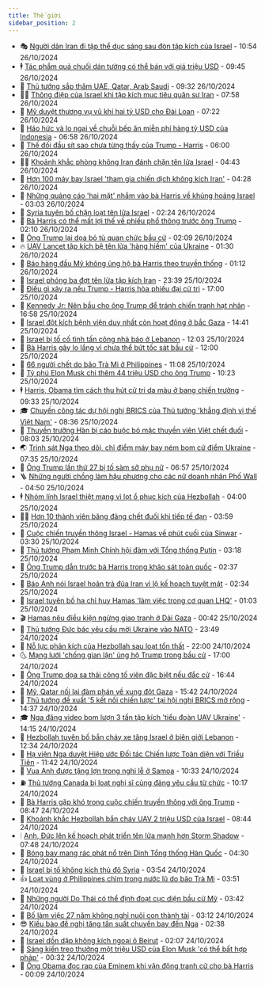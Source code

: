 ```yaml
---
title: Thế giới
sidebar_position: 2
---
```


<!-- vnexpress-the-gioi:START -->
- 🎭 [Người dân Iran đi tập thể dục sáng sau đòn tập kích của Israel](https://vnexpress.net/nguoi-dan-iran-di-tap-the-duc-sang-sau-don-tap-kich-cua-israel-4808793.html) - 10:54 26/10/2024
- 🕴 [Tác phẩm quả chuối dán tường có thể bán với giá triệu USD](https://vnexpress.net/tac-pham-qua-chuoi-dan-tuong-co-the-ban-voi-gia-trieu-usd-4808775.html) - 09:45 26/10/2024
- 🤭 [Thủ tướng sắp thăm UAE, Qatar, Arab Saudi](https://vnexpress.net/thu-tuong-sap-tham-uae-qatar-arab-saudi-4808804.html) - 09:32 26/10/2024
- 🧑‍💻 [Thông điệp của Israel khi tập kích mục tiêu quân sự Iran](https://vnexpress.net/thong-diep-cua-israel-khi-tap-kich-muc-tieu-quan-su-iran-4808701.html) - 07:58 26/10/2024
- 🦏 [Mỹ duyệt thương vụ vũ khí hai tỷ USD cho Đài Loan](https://vnexpress.net/my-duyet-thuong-vu-vu-khi-hai-ty-usd-cho-dai-loan-4808761.html) - 07:22 26/10/2024
- 🦒 [Háo hức và lo ngại về chuỗi bếp ăn miễn phí hàng tỷ USD của Indonesia](https://vnexpress.net/hao-huc-va-lo-ngai-ve-chuoi-bep-an-mien-phi-hang-ty-usd-cua-indonesia-4805159.html) - 06:58 26/10/2024
- 🌈 [Thế đối đầu sít sao chưa từng thấy của Trump - Harris](https://vnexpress.net/the-doi-dau-sit-sao-chua-tung-thay-cua-trump-harris-4806827.html) - 06:00 26/10/2024
- 🧑‍🏫 [Khoảnh khắc phòng không Iran đánh chặn tên lửa Israel](https://vnexpress.net/khoanh-khac-phong-khong-iran-danh-chan-ten-lua-israel-4808740.html) - 04:43 26/10/2024
- 🐲 [Hơn 100 máy bay Israel &#39;tham gia chiến dịch không kích Iran&#39;](https://vnexpress.net/hon-100-may-bay-israel-tham-gia-chien-dich-khong-kich-iran-4808719.html) - 04:28 26/10/2024
- 🦒 [Những quảng cáo &#39;hai mặt&#39; nhắm vào bà Harris về khủng hoảng Israel](https://vnexpress.net/nhung-quang-cao-hai-mat-nham-vao-ba-harris-ve-khung-hoang-israel-4808212.html) - 03:03 26/10/2024
- 🐻 [Syria tuyên bố chặn loạt tên lửa Israel](https://vnexpress.net/syria-tuyen-bo-chan-loat-ten-lua-israel-4808644.html) - 02:24 26/10/2024
- 🚀 [Bà Harris có thể mất lợi thế về phiếu phổ thông trước ông Trump](https://vnexpress.net/ba-harris-co-the-mat-loi-the-ve-phieu-pho-thong-truoc-ong-trump-4808645.html) - 02:10 26/10/2024
- 🥰 [Ông Trump lại dọa bỏ tù quan chức bầu cử](https://vnexpress.net/ong-trump-lai-doa-bo-tu-quan-chuc-bau-cu-4808638.html) - 02:09 26/10/2024
- 🔥 [UAV Lancet tập kích bệ tên lửa &#39;hàng hiếm&#39; của Ukraine](https://vnexpress.net/uav-lancet-tap-kich-be-ten-lua-hang-hiem-cua-ukraine-4808426.html) - 01:30 26/10/2024
- 🥳 [Báo hàng đầu Mỹ không ủng hộ bà Harris theo truyền thống](https://vnexpress.net/bao-hang-dau-my-khong-ung-ho-ba-harris-theo-truyen-thong-4808632.html) - 01:12 26/10/2024
- 💼 [Israel phóng ba đợt tên lửa tập kích Iran](https://vnexpress.net/israel-tap-kich-dap-tra-iran-4808630-tong-thuat.html) - 23:39 25/10/2024
- 🤡 [Điều gì xảy ra nếu Trump - Harris hòa phiếu đại cử tri](https://vnexpress.net/dieu-gi-xay-ra-neu-trump-harris-hoa-phieu-dai-cu-tri-4808217.html) - 17:00 25/10/2024
- 🌁 [Kennedy Jr: Nên bầu cho ông Trump để tránh chiến tranh hạt nhân](https://vnexpress.net/kennedy-jr-nen-bau-cho-ong-trump-de-tranh-chien-tranh-hat-nhan-4808603.html) - 16:58 25/10/2024
- 🤩 [Israel đột kích bệnh viện duy nhất còn hoạt động ở bắc Gaza](https://vnexpress.net/israel-dot-kich-benh-vien-duy-nhat-con-hoat-dong-o-bac-gaza-4808574.html) - 14:41 25/10/2024
- 🎉 [Israel bị tố cố tình tấn công nhà báo ở Lebanon](https://vnexpress.net/israel-bi-to-co-tinh-tan-cong-nha-bao-o-lebanon-4808564.html) - 12:03 25/10/2024
- 🎉 [Bà Harris gây lo lắng vì chưa thể bứt tốc sát bầu cử](https://vnexpress.net/ba-harris-gay-lo-lang-vi-chua-the-but-toc-sat-bau-cu-4807749.html) - 12:00 25/10/2024
- 🌁 [66 người chết do bão Trà Mi ở Philippines](https://vnexpress.net/66-nguoi-chet-do-bao-tra-mi-o-philippines-4808512.html) - 11:08 25/10/2024
- 🌊 [Tỷ phú Elon Musk chi thêm 44 triệu USD cho ông Trump](https://vnexpress.net/ty-phu-elon-musk-chi-them-44-trieu-usd-cho-ong-trump-4808500.html) - 10:23 25/10/2024
- 🕴 [Harris, Obama tìm cách thu hút cử tri da màu ở bang chiến trường](https://vnexpress.net/harris-obama-tim-cach-thu-hut-cu-tri-da-mau-o-bang-chien-truong-4808484.html) - 09:33 25/10/2024
- 🎓 [Chuyến công tác dự hội nghị BRICS của Thủ tướng &#39;khẳng định vị thế Việt Nam&#39;](https://vnexpress.net/chuyen-cong-tac-du-hoi-nghi-brics-cua-thu-tuong-khang-dinh-vi-the-viet-nam-4808436.html) - 08:36 25/10/2024
- 🦩 [Thuyền trưởng Hàn bị cáo buộc bỏ mặc thuyền viên Việt chết đuối](https://vnexpress.net/thuyen-truong-han-bi-cao-buoc-bo-mac-thuyen-vien-viet-chet-duoi-4808421.html) - 08:03 25/10/2024
- 🌏 [Trinh sát Nga theo dõi, chỉ điểm máy bay ném bom cứ điểm Ukraine](https://vnexpress.net/trinh-sat-nga-theo-doi-chi-diem-may-bay-nem-bom-cu-diem-ukraine-4808327.html) - 07:35 25/10/2024
- 🌋 [Ông Trump lần thứ 27 bị tố sàm sỡ phụ nữ](https://vnexpress.net/ong-trump-lan-thu-27-bi-to-sam-so-phu-nu-4808226.html) - 06:57 25/10/2024
- 🪜 [Những người chồng làm hậu phương cho các nữ doanh nhân Phố Wall](https://vnexpress.net/nhung-nguoi-chong-lam-hau-phuong-cho-cac-nu-doanh-nhan-pho-wall-4806908.html) - 04:50 25/10/2024
- 🕴 [Nhóm lính Israel thiệt mạng vì lọt ổ phục kích của Hezbollah](https://vnexpress.net/nhom-linh-israel-thiet-mang-vi-lot-o-phuc-kich-cua-hezbollah-4808247.html) - 04:00 25/10/2024
- 🧑‍🏫 [Hơn 10 thành viên băng đảng chết đuối khi tiếp tế đạn](https://vnexpress.net/hon-10-thanh-vien-bang-dang-chet-duoi-khi-tiep-te-dan-4808220.html) - 03:59 25/10/2024
- 🌮 [Cuộc chiến truyền thông Israel - Hamas về phút cuối của Sinwar](https://vnexpress.net/cuoc-chien-truyen-thong-israel-hamas-ve-phut-cuoi-cua-sinwar-4806664.html) - 03:30 25/10/2024
- 🚦 [Thủ tướng Phạm Minh Chính hội đàm với Tổng thống Putin](https://vnexpress.net/thu-tuong-pham-minh-chinh-hoi-dam-voi-tong-thong-putin-4808261.html) - 03:18 25/10/2024
- 💫 [Ông Trump dẫn trước bà Harris trong khảo sát toàn quốc](https://vnexpress.net/ong-trump-dan-truoc-ba-harris-trong-khao-sat-toan-quoc-4808211.html) - 02:37 25/10/2024
- 🤡 [Báo Anh nói Israel hoãn trả đũa Iran vì lộ kế hoạch tuyệt mật](https://vnexpress.net/bao-anh-noi-israel-hoan-tra-dua-iran-vi-lo-ke-hoach-tuyet-mat-4808224.html) - 02:34 25/10/2024
- 🦣 [Israel tuyên bố hạ chỉ huy Hamas &#39;làm việc trong cơ quan LHQ&#39;](https://vnexpress.net/israel-tuyen-bo-ha-chi-huy-hamas-lam-viec-trong-co-quan-lhq-4808184.html) - 01:03 25/10/2024
- 🎬 [Hamas nêu điều kiện ngừng giao tranh ở Dải Gaza](https://vnexpress.net/hamas-neu-dieu-kien-ngung-giao-tranh-o-dai-gaza-4808182.html) - 00:42 25/10/2024
- 🎉 [Thủ tướng Đức bác yêu cầu mời Ukraine vào NATO](https://vnexpress.net/thu-tuong-duc-bac-yeu-cau-moi-ukraine-vao-nato-4808174.html) - 23:49 24/10/2024
- 🎡 [Nỗ lực phản kích của Hezbollah sau loạt tổn thất](https://vnexpress.net/no-luc-phan-kich-cua-hezbollah-sau-loat-ton-that-4807967.html) - 22:00 24/10/2024
- 🌜 [Mạng lưới &#39;chống gian lận&#39; ủng hộ Trump trong bầu cử](https://vnexpress.net/mang-luoi-chong-gian-lan-ung-ho-trump-trong-bau-cu-4807885.html) - 17:00 24/10/2024
- 🎡 [Ông Trump dọa sa thải công tố viên đặc biệt nếu đắc cử](https://vnexpress.net/ong-trump-doa-sa-thai-cong-to-vien-dac-biet-neu-dac-cu-4808138.html) - 16:44 24/10/2024
- 🤗 [Mỹ, Qatar nối lại đàm phán về xung đột Gaza](https://vnexpress.net/my-qatar-noi-lai-dam-phan-ve-xung-dot-gaza-4808125.html) - 15:42 24/10/2024
- 🦩 [Thủ tướng đề xuất &#39;5 kết nối chiến lược&#39; tại hội nghị BRICS mở rộng](https://vnexpress.net/thu-tuong-de-xuat-5-ket-noi-chien-luoc-tai-hoi-nghi-brics-mo-rong-4808117.html) - 14:37 24/10/2024
- 🎓 [Nga đăng video bom lượn 3 tấn tập kích &#39;tiểu đoàn UAV Ukraine&#39;](https://vnexpress.net/nga-dang-video-bom-luon-3-tan-tap-kich-tieu-doan-uav-ukraine-4808077.html) - 14:15 24/10/2024
- 🌁 [Hezbollah tuyên bố bắn cháy xe tăng Israel ở biên giới Lebanon](https://vnexpress.net/hezbollah-tuyen-bo-ban-chay-xe-tang-israel-o-bien-gioi-lebanon-4808096.html) - 12:34 24/10/2024
- 🤩 [Hạ viện Nga duyệt Hiệp ước Đối tác Chiến lược Toàn diện với Triều Tiên](https://vnexpress.net/ha-vien-nga-duyet-hiep-uoc-doi-tac-chien-luoc-toan-dien-voi-trieu-tien-4808056.html) - 11:42 24/10/2024
- 👹 [Vua Anh được tặng lợn trong nghi lễ ở Samoa](https://vnexpress.net/vua-anh-duoc-tang-lon-trong-nghi-le-o-samoa-4807935.html) - 10:33 24/10/2024
- ⛽️ [Thủ tướng Canada bị loạt nghị sĩ cùng đảng yêu cầu từ chức](https://vnexpress.net/thu-tuong-canada-bi-loat-nghi-si-cung-dang-yeu-cau-tu-chuc-4807990.html) - 10:17 24/10/2024
- 🚀 [Bà Harris gặp khó trong cuộc chiến truyền thông với ông Trump](https://vnexpress.net/ba-harris-gap-kho-trong-cuoc-chien-truyen-thong-voi-ong-trump-4807517.html) - 08:47 24/10/2024
- 🎡 [Khoảnh khắc Hezbollah bắn cháy UAV 2 triệu USD của Israel](https://vnexpress.net/khoanh-khac-hezbollah-ban-chay-uav-2-trieu-usd-cua-israel-4807981.html) - 08:44 24/10/2024
- 🕯 [Anh, Đức lên kế hoạch phát triển tên lửa mạnh hơn Storm Shadow](https://vnexpress.net/anh-duc-len-ke-hoach-phat-trien-ten-lua-manh-hon-storm-shadow-4807898.html) - 07:48 24/10/2024
- 🐻 [Bóng bay mang rác phát nổ trên Dinh Tổng thống Hàn Quốc](https://vnexpress.net/bong-bay-mang-rac-phat-no-tren-dinh-tong-thong-han-quoc-4807839.html) - 04:30 24/10/2024
- 🚦 [Israel bị tố không kích thủ đô Syria](https://vnexpress.net/israel-bi-to-khong-kich-thu-do-syria-4807876.html) - 03:54 24/10/2024
- 👍 [Loạt vùng ở Philippines chìm trong nước lũ do bão Trà Mi](https://vnexpress.net/loat-vung-o-philippines-chim-trong-nuoc-lu-do-bao-tra-mi-4807806.html) - 03:51 24/10/2024
- 🚀 [Những người Do Thái có thể định đoạt cục diện bầu cử Mỹ](https://vnexpress.net/nhung-nguoi-do-thai-co-the-dinh-doat-cuc-dien-bau-cu-my-4807599.html) - 03:42 24/10/2024
- 🌮 [Bố làm việc 27 năm không nghỉ nuôi con thành tài](https://vnexpress.net/bo-lam-viec-27-nam-khong-nghi-nuoi-con-thanh-tai-4807773.html) - 03:12 24/10/2024
- 😎 [Kiều bào đề nghị tăng tần suất chuyến bay đến Nga](https://vnexpress.net/kieu-bao-de-nghi-tang-tan-suat-chuyen-bay-den-nga-4807702.html) - 02:38 24/10/2024
- 🐲 [Israel dồn dập không kích ngoại ô Beirut](https://vnexpress.net/israel-don-dap-khong-kich-ngoai-o-beirut-4807753.html) - 02:07 24/10/2024
- 💫 [Sáng kiến treo thưởng một triệu USD của Elon Musk &#39;có thể bất hợp pháp&#39;](https://vnexpress.net/sang-kien-treo-thuong-mot-trieu-usd-cua-elon-musk-co-the-bat-hop-phap-4807733.html) - 00:32 24/10/2024
- 👀 [Ông Obama đọc rap của Eminem khi vận động tranh cử cho bà Harris](https://vnexpress.net/ong-obama-doc-rap-cua-eminem-khi-van-dong-tranh-cu-cho-ba-harris-4807727.html) - 00:09 24/10/2024<!-- vnexpress-the-gioi:END -->